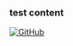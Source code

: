 ### test content

[![GitHub](https://github.githubassets.com/images/modules/site/social-cards/github-social.png)](https://github.com)
